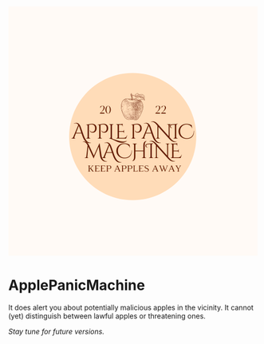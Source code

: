 ![](/datos/APMLogo.png)

# ApplePanicMachine
It does alert you about potentially malicious apples in the vicinity. It cannot (yet) distinguish between lawful apples or threatening ones. 

_Stay tune for future versions._
